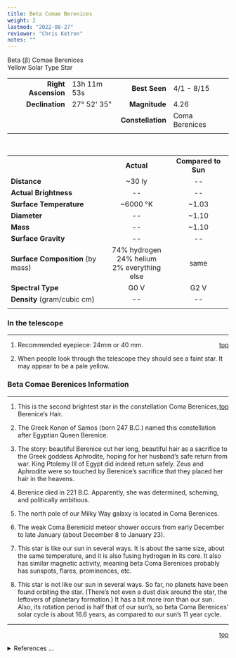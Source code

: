 ```yaml
---
title: Beta Comae Berenices
weight: 2
lastmod: "2022-08-27"
reviewer: "Chris Ketron"
notes: ""
---
```


<script src="/js/whatsup.js"></script>
<script type="text/javascript">
	var objectName ="Beta Comae Berenices"
	var objectDesc ="Yellow Solar Type Star<br/>in the Constellation<br/>Coma Berenices"
	var objectImage=""
</script>

<span style='float:right;'><div id=whatsup></div></span>

Beta (&beta;) Comae Berenices  
Yellow Solar Type Star  

|   |   |   |   |
|--:|:--|--:|:--|
|**Right Ascension**|13h 11m 53s|**Best Seen**| 4/1 - 8/15 |
|**Declination**|27&deg; 52' 35"|**Magnitude**| 4.26 |
|  |  |**Constellation**|Coma Berenices|
|  |  |  |

<br/>
	
|  |  |  |
|--|:--:|:--:|
|  |**Actual**|**Compared to Sun**|
|**Distance**| ~30 ly|--|
|**Actual Brightness**|--|--|
|**Surface Temperature**| ~6000 &deg;K| ~1.03 |
|**Diameter**|--| ~1.10 |
|**Mass**|--| ~1.10 |
|**Surface Gravity**|--|--|
|**Surface Composition** (by mass)|74% hydrogen<br>24% helium<br>2% everything else|same|
|**Spectral Type**| G0 V | G2 V |
|**Density** (gram/cubic cm)|--|--|
|   |   |  |

### In the telescope

---
<span style='float:right;'>[top](#)</span>

1.  Recommended eyepiece: 24mm or 40 mm.

2.  When people look through the telescope they should see a faint star.  It may appear to be a pale yellow.

### Beta Comae Berenices Information

---
<span style='float:right;'>[top](#)</span>

1.  This is the second brightest star in the constellation Coma Berenices, Berenice’s Hair.

2.  The Greek Konon of Samos (born 247 B.C.) named this constellation after Egyptian Queen Berenice.

3.  The story: beautiful Berenice cut her long, beautiful hair as a sacrifice to the Greek goddess Aphrodite, hoping for her husband’s safe return from war.  King Ptolemy III of Egypt did indeed return safely.  Zeus and Aphrodite were so touched by Berenice’s sacrifice that they placed her hair in the heavens.

4.  Berenice died in 221 B.C.  Apparently, she was determined, scheming, and politically ambitious.

5.  The north pole of our Milky Way galaxy is located in Coma Berenices.

6.  The weak Coma Berenicid meteor shower occurs from early December to late January (about December 8 to January 23).

7.  This star is like our sun in several ways.  It is about the same size, about the same temperature, and it is also fusing hydrogen in its core.  It also has similar magnetic activity, meaning beta Coma Berenices probably has sunspots, flares, prominences, etc.

8.  This star is not like our sun in several ways.  So far, no planets have been found orbiting the star.  (There’s not even a dust disk around the star, the leftovers of planetary formation.)  It has a bit more iron than our sun.  Also, its rotation period is half that of our sun’s, so beta Coma Berenices’ solar cycle is about 16.6 years, as compared to our sun’s 11 year cycle.

---
<span style='float:right;'>[top](#)</span>
<br/>
<details>
<summary>References ...</summary>

|   |   |   | 
|---|---|---|
|**Item**|**Updated**|**Notes**| 
|Coordinates|2003-11-26|SIMBAD says 13 11 52   +27 52 41<br/>Hipparcos says 13 11 53   +27 52 33|
|Magnitude|2003-11-26|SIMBAD Vmag = 4.26|
|Distance|2003-11-26|SIMBAD, Hipparcos parallax 109.23mas -> 29.86ly|
|Actual Brightness| -- |   |	
|Surface Temperature|2003-11-26|<http://www.astro.uiuc.edu/projects/sow/betacom.html>|
|Diameter|2003-11-26|<http://www.astro.uiuc.edu/projects/sow/betacom.html>|
|Mass|2003-11-26|<http://www.astro.uiuc.edu/projects/sow/betacom.html>|
|Surface Gravity| -- |   |
|Surface Composition|2003-11-26|OK for all stars|
|Spectral Type|2003-11-26|SIMBAD says F9.5 V<br/>Hipparcos says G0 V|
|Density| -- |   |
|Other Information|2003-11-26|legend/reality from <http://www.hawastsoc.org/deepsky/com/> and <http://www.seds.org/Maps/Stars_en/Fig/comaberenices.html> meteor shower from <http://comets.amsmeteors.org/meteors/showers/coma_berenicids.html> more at <http://www.astro.uiuc.edu/projects/sow/betacom.html>|
</details>
